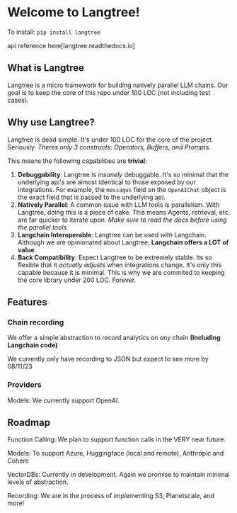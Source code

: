 # Welcome to Langtree!

To install: `pip install langtree`

api reference here[langtree.readthedocs.io]

## What is Langtree

Langtree is a micro framework for building natively parallel LLM chains. Our goal is to keep the core of this repo under 100 LOC (not including test cases).

## Why use Langtree?

Langtree is dead simple. It's under 100 LOC for the core of the project. Seriously. *Theres only 3 constructs: Operators, Buffers, and Prompts.*

This means the following capabilities are **trivial**:

1. **Debuggability**: Langtree is *insanely* debuggable.
     It's so minimal that the underlying api's are almost identical to those exposed by our integrations.
     For example, the `messages` field on the `OpenAIChat` object is the exact field that is passed to the underlying api.
2. **Natively Parallel**: A common issue with LLM tools is parallelism. With Langtree, doing this is a piece of cake. This means Agents, retrieval, etc. are far quicker to iterate upon. *Make sure to read the docs before using the parallel tools*
3. **Langchain Interoperable**: Langtree can be used *with* Langchain. Although we are opinionated about Langtree, **Langchain offers a LOT of value**.
4. **Back Compatibility**: Expect Langtree to be extremely stable. Its so flexible that it *actually adjusts* when integrations change. It's only this capable because it is minimal. This is why we are commited to keeping the core library under 200 LOC. Forever.



## Features
### Chain recording
We offer a simple abstraction to record analytics on *any* chain **(Including Langchain code)**

We currently only have recording to JSON but expect to see more by 08/11/23

### Providers
Models: We currently support OpenAI.

## Roadmap
Function Calling: We plan to support function calls in the VERY near future.

Models: To support Azure, Huggingface (local and remote), Anthropic and Cohere

VectorDBs: Currently in development. Again we promise to maintain minimal levels of abstraction.

Recording: We are in the process of implementing S3, Planetscale, and more!

